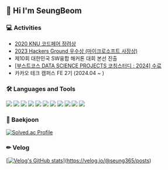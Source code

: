 👋 Hi I'm SeungBeom
----------------
 ### 💻 Activities
* [2020 KNU 코드페어 장려상](/codepair.jpeg)
* [2023 Hackers Ground 우수상 (마이크로소프트 사장상)](/hackersground.png)
* 제10회 대한민국 SW융합 해커톤 대회 본선 진출
* [[부스트코스 DATA SCIENCE PROJECTS 코칭스터디 : 2024] 수료](/certificate_A20240215-019154.pdf)
* 카카오 테크 캠퍼스 FE 2기 (2024.04 ~ )


### 🛠 Languages and Tools
<img src="https://img.shields.io/badge/CSS3-1572B6?style=plastic&logo=CSS3&logoColor=white" /> <img src="https://img.shields.io/badge/HTML5-E34F26?style=plastic&logo=HTML5&logoColor=white" /> <img src="https://img.shields.io/badge/JavaScript-F7DF1E?style=plastic&logo=JavaScript&logoColor=white" /> <img src="https://img.shields.io/badge/java-%23007396.svg?&style=plastic&logo=java&logoColor=white" /> <img src="https://img.shields.io/badge/Linux-FCC624?style=plastic&logo=Linux&logoColor=white"/> <img src="https://img.shields.io/badge/Python-3776AB?style=plastic&logo=Python&logoColor=white"/> <img src="https://img.shields.io/badge/android-34A853?style=plastic&logo=android&logoColor=white"/> <img src="https://img.shields.io/badge/c-A8B9CC?style=plastic&logo=c&logoColor=white"/> <img src="https://img.shields.io/badge/c++-00599C?style=plastic&logo=C%2B%2B&logoColor=white" /> <img src="https://img.shields.io/badge/github-181717?style=plastic&logo=github&logoColor=white"/> <img src="https://img.shields.io/badge/git-F05032?style=plastic&logo=git&logoColor=white"/>


### 🚩 Baekjoon

[![Solved.ac Profile](http://mazassumnida.wtf/api/v2/generate_badge?boj=bdh6009)](https://solved.ac/bdh6009/)


### ✏ Velog

[[![Velog's GitHub stats](https://velog-readme-stats.vercel.app/api?name=seung365)](https://github.com/eungyeole/velog-readme-stats)](https://velog.io/@seung365/posts)


